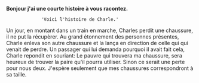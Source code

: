 **Bonjour j'ai une courte histoire à vous racontez.**

                 'Voici l'histoire de Charle.' 


Un jour, en montant dans un train en marche, Charles perdit une chaussure, il ne put la récupèrer.
Au grand étonnement des personnes présentes, Charle enleva son autre chaussure et la lança en direction de celle qui qui venait de perdre.
Un passager qui lui demanda pourquoi il avait fait cela, Charle repondit en souriant: Le pauvre qui trouvera ma chaussure, sera heureux de trouver la paire qu'il pourra utiliser.
Sinon ce serait une perte pour nous deux. J'espère seulement que mes chaussures correspondront à sa taille.

